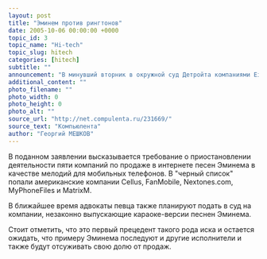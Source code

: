 ```yaml
---
layout: post
title: "Эминем против рингтонов"
date: 2005-10-06 00:00:00 +0000
topic_id: 3
topic_name: "Hi-tech"
topic_slug: hitech
categories: [hitech]
subtitle: ""
announcement: "В минувший вторник в окружной суд Детройта компаниями Eight Mile Style и Martin Affiliated было подано исковое заявление на ряд компаний, распространяющих в качестве рингтонов для мобильных телефонов мелодии песен лауреата премии Грэмми Маршала Мэтерса, известного как Эминем."
additional_content: ""
photo_filename: ""
photo_width: 0
photo_height: 0
photo_alt: ""
source_url: "http://net.compulenta.ru/231669/"
source_text: "Компьюлента"
author: "Георгий МЕШКОВ"
---
```

В поданном заявлении высказывается требование о приостановлении деятельности пяти компаний по продаже в интернете песен Эминема в качестве мелодий для мобильных телефонов. В "черный список" попали американские компании Cellus, FanMobile, Nextones.com, MyPhoneFiles и MatrixM.

В ближайшее время адвокаты певца также планируют подать в суд на компании, незаконно выпускающие караоке-версии песнен Эминема.

Стоит отметить, что это первый прецедент такого рода иска и остается ожидать, что примеру Эминема последуют и другие исполнители и также будут отсуживать свою долю от продаж.
